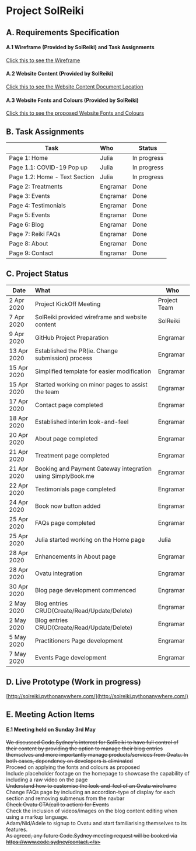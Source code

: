 # Project SolReiki

## A. Requirements Specification
#### A.1 Wireframe (Provided by SolReiki) and Task Assignments
[Click this to see the Wireframe](https://github.com/codesydney/solreiki/wiki/SolReiki-Wireframe)
<br/>

#### A.2 Website Content (Provided by SolReiki)
[Click this to see the Website Content Document Location](https://drive.google.com/file/d/1WEFu9kTbXuF4rlGH-KcS2i7Ea_KDDrT4/view?usp=sharing)

#### A.3 Website Fonts and Colours (Provided by SolReiki)
[Click this to see the proposed Website Fonts and Colours](https://github.com/codesydney/solreiki/wiki/SolReiki's-suggested-fonts-and-colours-for-the-website)


## B. Task Assignments
| Task                          | Who              |Status       |
| ----------------------------- |:-----------------|--------------
|Page 1: Home                   | Julia            | In progress |
|Page 1.1: COVID-19 Pop up      | Julia            | In progress |
|Page 1.2: Home - Text Section  | Julia            | In progress |
|Page 2: Treatments             | Engramar         | Done        |
|Page 3: Events                 | Engramar         | Done        |
|Page 4: Testimonials           | Engramar         | Done        |
|Page 5: Events                 | Engramar         | Done        |
|Page 6: Blog                   | Engramar         | Done        |
|Page 7: Reiki FAQs             | Engramar         | Done        |
|Page 8: About                  | Engramar         | Done        |
|Page 9: Contact                | Engramar         | Done        |

## C. Project Status
| Date          | What                                                           |Who|
| ------------- |:---------------------------------------------------------------|---|
| 2 Apr 2020    | Project KickOff Meeting                                        |Project Team|
| 7 Apr 2020    | SolReiki provided wireframe and website content                |SolReiki|  
| 9 Apr 2020    | GitHub Project Preparation                                     |Engramar|  
| 13 Apr 2020   | Established the PR(ie. Change submission) process              |Engramar|  
| 15 Apr 2020   | Simplified template for easier modification                    |Engramar|  
| 15 Apr 2020   | Started working on minor pages to assist the team              |Engramar|
| 17 Apr 2020   | Contact page completed                                         |Engramar|
| 18 Apr 2020   | Established interim look-and-feel                              |Engramar|
| 20 Apr 2020   | About page completed                                           |Engramar|
| 21 Apr 2020   | Treatment page completed                                       |Engramar|
| 21 Apr 2020   | Booking and Payment Gateway integration using SimplyBook.me    |Engramar|
| 22 Apr 2020   | Testimonials page completed                                    |Engramar|
| 24 Apr 2020   | Book now button added                                          |Engramar|
| 25 Apr 2020   | FAQs page completed                                            |Engramar|
| 25 Apr 2020   | Julia started working on the Home page                         |Julia   |
| 28 Apr 2020   | Enhancements in About page                                     |Engramar|
| 28 Apr 2020   | Ovatu integration                                              |Engramar|
| 30 Apr 2020   | Blog page development commenced                                |Engramar|
| 2  May 2020   | Blog entries CRUD(Create/Read/Update/Delete)                   |Engramar|
| 2  May 2020   | Blog entries CRUD(Create/Read/Update/Delete)                   |Engramar|
| 5  May 2020   | Practitioners Page development                                 |Engramar|
| 7  May 2020   | Events Page development                                        |Engramar|

## D. Live Prototype (Work in progress)
[http://solreiki.pythonanywhere.com/](http://solreiki.pythonanywhere.com/)

## E. Meeting Action Items
#### E.1 Meeting held on Sunday 3rd May
<s>We discussed Code.Sydney's interest for SolReiki to have full control of their content by providing the option to manage their blog entries themselves and more importantly manage products/services from Ovatu. In both cases, dependency on developers is eliminated</s>
<br/>
Proceed on applying the fonts and colours as proposed
<br/>
Include placeholder footage on the homepage to showcase the capability of including a raw video on the page
<br/>
<s>Understand how to customise the look-and-feel of an Ovatu wireframe</s>
<br/>
Change FAQs page by including an accordion-type of display for each section and removing submenus from the navbar
<br/>
<s>Check Ovatu CTA(call to action) for Events</s>
<br/>
Check the inclusion of videos/images on the blog content editing when using a markup language.
<br/>
Adam/Nid/Adele to signup to Ovatu and start familiarising themselves to its features.
<br/>
<s>As agreed, any future Code.Sydney meeting request will be booked via https://www.code.sydney/contact.</s>
<br/>